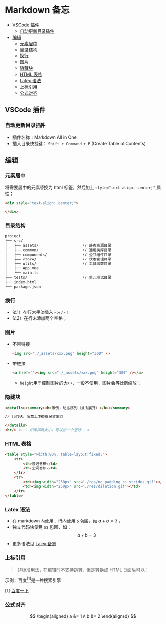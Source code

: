 Markdown 备忘
===

- [VSCode 插件](#vscode-插件)
    - [自动更新目录插件](#自动更新目录插件)
- [编辑](#编辑)
    - [元素居中](#元素居中)
    - [目录结构](#目录结构)
    - [换行](#换行)
    - [图片](#图片)
    - [隐藏块](#隐藏块)
    - [HTML 表格](#html-表格)
    - [Latex 语法](#latex-语法)
    - [上标引用](#上标引用)
    - [公式对齐](#公式对齐)


## VSCode 插件

### 自动更新目录插件
- 插件名称：Markdown All in One
- 插入目录快捷键： `Shift + Command + P` (Create Table of Contents)


## 编辑

### 元素居中
将需要居中的元素替换为 html 标签，然后加上 `style="text-align: center;"` 属性；
```html
<div style="text-align: center;">

</div>
```

### 目录结构
```txt
project
├── src/
│   ├── assets/                    // 静态资源目录
│   ├── common/                    // 通用类库目录
│   ├── components/                // 公共组件目录
│   ├── store/                     // 状态管理目录
│   ├── utils/                     // 工具函数目录
│   ├── App.vue
│   └── main.ts
├── tests/                         // 单元测试目录
├── index.html
└── package.json
```

### 换行
- 法1）在行末手动插入 `<br/>`；
- 法2）在行末添加两个空格；

### 图片

- 不带链接
    ```html
    <img src="./_assets/xxx.png" height="300" />
    ```
- 带链接
    ```html
    <a href=""><img src="./_assets/xxx.png" height="300" /></a>
    ```
    - `height`用于控制图片的大小，一般不使用，图片会等比例缩放；



### 隐藏块
```html
<details><summary><b>示例：动态序列（点击展开）</b></summary> 

// 代码块，注意上下都要保留空行

</details>
<br/> <!-- 如果间隔太小，可以加一个空行 -->
```


### HTML 表格
```html
<table style="width:80%; table-layout:fixed;">
    <tr>
        <th>普通卷积</td>
        <th>空洞卷积</td>
    </tr>
    <tr>
        <td><img width="250px" src="./res/no_padding_no_strides.gif"></td>
        <td><img width="250px" src="./res/dilation.gif"></td>
    </tr>
</table>
```

### Latex 语法
- 在 markdown 内使用：行内使用 `$` 包围，如 $a+b=3$；
- 独立代码块使用 `$$` 包围，如：
$$
    a+b=3
$$
- 更多语法见 [Latex 备忘](./LaTeX备忘.md)


### 上标引用
> 非标准用法，在编辑时不支持跳转，但是转换成 HTML 页面后可以；

示例：百度[$^{[1]}$](#ref1)是一种搜索引擎

<a name="ref1"> $[1]$ </a> [百度一下](https://www.baidu.com) <br/>

### 公式对齐

$$
\begin{aligned}
    a &= 1 \\
    b &= 2
\end{aligned}
$$